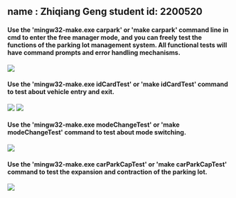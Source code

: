 ## name : Zhiqiang Geng    student id: 2200520

#### Use the 'mingw32-make.exe carpark' or 'make carpark' command line in cmd to enter the free manager mode, and you can freely test the functions of the parking lot management system. All functional tests will have command prompts and error handling mechanisms.
<image src="image\tmp7446.png">

#### Use the 'mingw32-make.exe idCardTest' or 'make idCardTest' command to test about vehicle entry and exit.
<image src="image\tmp2F3C.png">
<image src="image\tmpF711.png">

#### Use the 'mingw32-make.exe modeChangeTest' or 'make modeChangeTest' command to test about mode switching.
<image src="image\tmp6B05.png">

#### Use the 'mingw32-make.exe carParkCapTest' or 'make carParkCapTest' command to test the expansion and contraction of the parking lot.
<image src="image\tmp6832.png">
